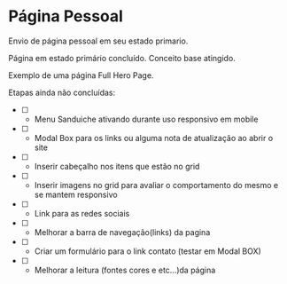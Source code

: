 # Página Pessoal
 Envio de página pessoal em seu estado primario.

Página em estado primário concluído. Conceito base atingido.

Exemplo de uma página Full Hero Page.

Etapas ainda não concluídas:
 - [ ]  * Menu Sanduiche ativando durante uso responsivo em mobile
 - [ ] * Modal Box para os links ou alguma nota de atualização ao abrir o site
 - [ ]  * Inserir cabeçalho nos itens que estão no grid
 - [ ]  * Inserir imagens no grid para avaliar o comportamento do mesmo e se mantem responsivo
 - [ ]  * Link para as redes sociais
 - [ ]  * Melhorar a barra de navegação(links) da pagina
 - [ ]  * Criar um formulário para o link contato (testar em Modal BOX)
 - [ ]  * Melhorar a leitura (fontes cores e etc...)da página